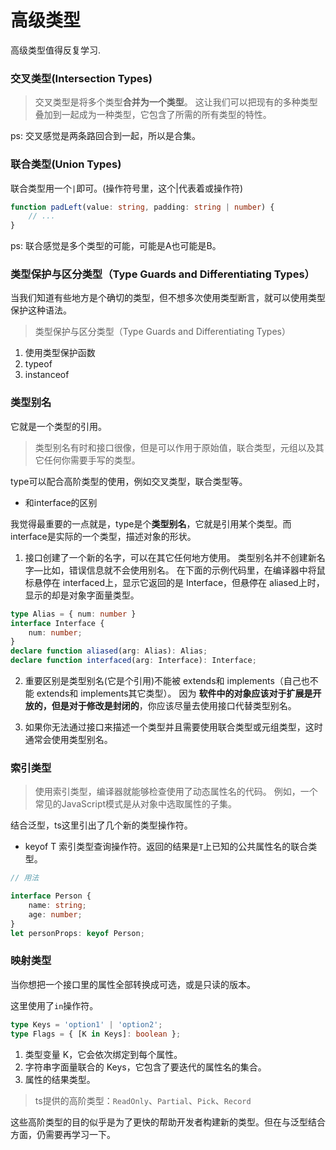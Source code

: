 # 高级类型

高级类型值得反复学习.

### 交叉类型(Intersection Types)

> 交叉类型是将多个类型**合并为一个类型**。 这让我们可以把现有的多种类型叠加到一起成为一种类型，它包含了所需的所有类型的特性。

ps: 交叉感觉是两条路回合到一起，所以是合集。

### 联合类型(Union Types)

联合类型用一个`|`即可。(操作符号里，这个|代表着或操作符)
```ts
function padLeft(value: string, padding: string | number) {
    // ...
}
```

ps: 联合感觉是多个类型的可能，可能是A也可能是B。

### 类型保护与区分类型（Type Guards and Differentiating Types）

当我们知道有些地方是个确切的类型，但不想多次使用类型断言，就可以使用类型保护这种语法。

> 类型保护与区分类型（Type Guards and Differentiating Types）

1. 使用类型保护函数
2. typeof
3. instanceof

### 类型别名

它就是一个类型的引用。
> 类型别名有时和接口很像，但是可以作用于原始值，联合类型，元组以及其它任何你需要手写的类型。

type可以配合高阶类型的使用，例如交叉类型，联合类型等。

* 和interface的区别

我觉得最重要的一点就是，type是个**类型别名**，它就是引用某个类型。而interface是实际的一个类型，描述对象的形状。

1. 接口创建了一个新的名字，可以在其它任何地方使用。 类型别名并不创建新名字—比如，错误信息就不会使用别名。 在下面的示例代码里，在编译器中将鼠标悬停在 interfaced上，显示它返回的是 Interface，但悬停在 aliased上时，显示的却是对象字面量类型。

```ts
type Alias = { num: number }
interface Interface {
    num: number;
}
declare function aliased(arg: Alias): Alias;
declare function interfaced(arg: Interface): Interface;
```

2. 重要区别是类型别名(它是个引用)不能被 extends和 implements（自己也不能 extends和 implements其它类型）。 因为 **软件中的对象应该对于扩展是开放的，但是对于修改是封闭的**，你应该尽量去使用接口代替类型别名。

3. 如果你无法通过接口来描述一个类型并且需要使用联合类型或元组类型，这时通常会使用类型别名。

### 索引类型

> 使用索引类型，编译器就能够检查使用了动态属性名的代码。 例如，一个常见的JavaScript模式是从对象中选取属性的子集。

结合泛型，ts这里引出了几个新的类型操作符。

* keyof T 索引类型查询操作符。返回的结果是`T`上已知的公共属性名的联合类型。

```ts
// 用法

interface Person {
    name: string;
    age: number;
}
let personProps: keyof Person;
```

### 映射类型

当你想把一个接口里的属性全部转换成可选，或是只读的版本。

这里使用了`in`操作符。

```ts
type Keys = 'option1' | 'option2';
type Flags = { [K in Keys]: boolean };
```

1. 类型变量 K，它会依次绑定到每个属性。
2. 字符串字面量联合的 Keys，它包含了要迭代的属性名的集合。
3. 属性的结果类型。

> ts提供的高阶类型：`ReadOnly`、`Partial`、`Pick`、`Record`

这些高阶类型的目的似乎是为了更快的帮助开发者构建新的类型。但在与泛型结合方面，仍需要再学习一下。